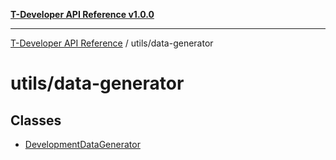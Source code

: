 [**T-Developer API Reference v1.0.0**](../../README.md)

***

[T-Developer API Reference](../../modules.md) / utils/data-generator

# utils/data-generator

## Classes

- [DevelopmentDataGenerator](classes/DevelopmentDataGenerator.md)
